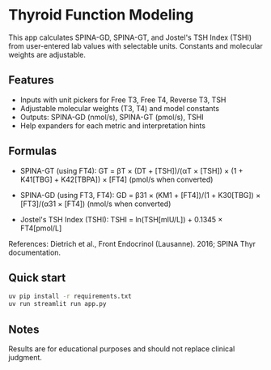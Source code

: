 # Thyroid Function Modeling

This app calculates SPINA-GD, SPINA-GT, and Jostel's TSH Index (TSHI) from user-entered lab values with selectable units. Constants and molecular weights are adjustable.

## Features

- Inputs with unit pickers for Free T3, Free T4, Reverse T3, TSH
- Adjustable molecular weights (T3, T4) and model constants
- Outputs: SPINA-GD (nmol/s), SPINA-GT (pmol/s), TSHI
- Help expanders for each metric and interpretation hints

## Formulas

- SPINA-GT (using FT4):
  GT = βT × (DT + [TSH])/(αT × [TSH]) × (1 + K41[TBG] + K42[TBPA]) × [FT4]
  (pmol/s when converted)

- SPINA-GD (using FT3, FT4):
  GD = β31 × (KM1 + [FT4])/(1 + K30[TBG]) × [FT3]/(α31 × [FT4])
  (nmol/s when converted)

- Jostel's TSH Index (TSHI):
  TSHI = ln(TSH[mIU/L]) + 0.1345 × FT4[pmol/L]

References: Dietrich et al., Front Endocrinol (Lausanne). 2016; SPINA Thyr documentation.

## Quick start

```bash
uv pip install -r requirements.txt
uv run streamlit run app.py
```

## Notes

Results are for educational purposes and should not replace clinical judgment.
